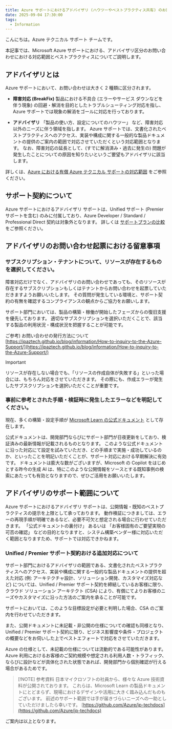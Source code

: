 ```yaml
---
title: Azure サポートにおけるアドバイザリ (ハウツーやベストプラクティス共有) のお問い合わせにつきまして
date: 2025-09-04 17:30:00
tags:
  - Information
---
```


こんにちは。Azure テクニカル サポート チームです。
 
本記事では、Microsoft Azure サポートにおける、アドバイザリ区分のお問い合わせにおける対応範囲とベストプラクティスについてご説明します。

<!-- more -->

## アドバイザリとは

Azure サポートにおいて、お問い合わせは大きく 2 種類に区分されます。

- **障害対応 (BreakFix)** 
  製品における不具合 (エラーやサービス ダウンなどを伴う現象) の回避・解消を目的としたトラブルシューティング対応を指し、Azure サポートでは現象の解消をゴールに対応を行っております。

- **アドバイザリ** 
  「製品の使い方、設定についてのハウツー」 など、障害対応以外のニーズに伴う領域を指します。
  Azure サポートでは、文書化されたベストプラクティスへのアクセス、実装や構成に関する一般的な製品ドキュメントの提供のご案内の範囲で対応させていただくという対応範囲となります。
  なお、障害対応の延長として、(すでに解消済み・過去に発生の) 問題が発生したことについての原因を知りたいというご要望もアドバイザリに該当します。

詳しくは、[Azure における有償 Azure テクニカル サポートの対応範囲](https://jpaztech.github.io/blog/other/azure_technical_support_explained/) をご参照ください。

## サポート契約について

Azure サポートにおけるアドバイザリ サポートは、Unified サポート (Premier サポートを含む) のみに付属しており、Azure Developer / Standard / Professional Direct 契約は対象外となります。
詳しくは [サポートプランの比較](https://azure.microsoft.com/ja-jp/support/plans) をご参照ください。

## アドバイザリのお問い合わせ起票における留意事項

### サブスクリプション・テナントについて、リソースが存在するものを選択してください。

障害対応だけでなく、アドバイザリのお問い合わせであっても、そのリソースが存在するサブスクリプションもしくはテナントからお問い合わせを起票していただきますようお願いいたします。
その質問が発生している環境と、サポート契約の有無を確認するコンプライアンスの観点からご協力をお願いします。
 
サポート部門においては、製品の構築・稼働が開始したフェーズからの復旧支援を優先しております。
適切なサブスクリプションを選択いただくことで、該当する製品の利用状況・構成状況を把握することが可能です。
 
ご参考) お問い合わせの発行方法について
[https://jpaztech.github.io/blog/information/How-to-inquiry-to-the-Azure-Support/](https://jpaztech.github.io/blog/information/How-to-inquiry-to-the-Azure-Support/)

> [!IMPORTANT]
> リソースが存在しない場合でも、「リソースの作成自体が失敗する」といった場合には、もちろん対応をさせていただきます。
> その際にも、作成エラーが発生したサブスクリプションを選択いただくことが重要です。
 
### 事前に参考とされた手順・検証時に発生したエラーなどを明記してください。

現在、多くの構築・設定手順が [Microsoft Learn の公式ドキュメント](https://learn.microsoft.com/ja-jp/azure/?product=popular) として存在します。
 
公式ドキュメントは、開発部門ならびにサポート部門が日夜更新をしており、検証済みの最新情報が記載されるものとなります。
このような公式ドキュメントに沿った対応にて設定を試みていただき、どの手順まで実施・成功しているのか、といったことを明記いただくことが、サポート対応における早期解決に有効です。
ドキュメントは膨大な数がございますが、Microsoft の Copilot をはじめとする昨今の生成 AI は、特にこのような公開情報をソースとする既知事例の検索にあたっても有効となりますので、ぜひご活用をお願いいたします。
 
## アドバイザリのサポート範囲について

Azure サポートにおけるアドバイザリ サポートは、公開情報・既知のベストプラクティスの提示を上限として承っております。
動作検証につきましては、エラーの再現手順が明確であるなど、必要不可欠と想定される場合に行わせていただきます。
「公式ドキュメントの裏付け」 あるいは 「お客様固有のご要望実現の可否の確認」 などの目的となりますと、システム構築ベンダー様に対応いただく範囲となりますため、サポートでは対応できかねます。
 
### Unified / Premier サポート契約おける追加対応について

サポート部門におけるアドバイザリの範囲である、文書化されたベストプラクティスへのアクセス、実装や構成に関する一般的な製品ドキュメントの提供を超えた対応 (例: アーキテクチャ設計、ソリューション開発、カスタマイズ対応など) については、Unified / Premier サポート契約を締結しているお客様に限り、クラウド ソリューション アーキテクト (CSA) により、有償にてよりお客様のニーズやカスタマイズに沿った方法のご案内を承ることが可能です。

サポートにおいては、このような目標設定が必要と判明した場合、CSA のご案内を行わせていただきます。
 
また、公開ドキュメントに未記載・非公開の仕様についての確認も同様となり、Unified / Premier サポート契約に限り、ビジネス影響度や条件・プロジェクトの概要などをお伺いした上でベストエフォートで対応をさせていただきます。

Azure の仕様として、未記載の仕様については流動的である可能性があります。
Azure 利用におけるお客様のご契約規模や想定される利用人数・トラフィック、ならびに設計などが具体化された状態であれば、開発部門から個別確認が行える場合があるためです。
 
> [!NOTE] 参考資料
> 日本マイクロソフトの社員から、様々な Azure 技術資料が公開されております。
> これらは、Microsoft Learn の製品ドキュメントにとどまらず、現場におけるデザインや活用に大きく踏み込んだものもございます。
> 前述のサポート範囲では手が届きづらいニーズへの一助としていただけましたら幸いです。
> [https://github.com/Azure/jp-techdocs](https://github.com/Azure/jp-techdocs)


ご案内は以上となります。



